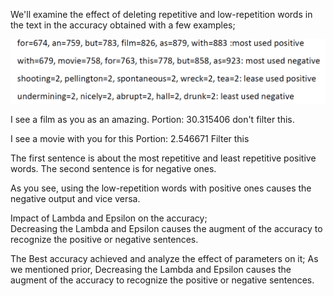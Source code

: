 We'll examine the effect of deleting repetitive and low-repetition words in the text in the accuracy obtained with a few examples;

![](./repeat.png)

I see a film as you as an amazing.
Portion: 30.315406
don't filter this.

I see a movie with you for this
Portion: 2.546671
Filter this

The first sentence is about the most repetitive and least repetitive positive words. The second sentence is for negative ones.

As you see, using the low-repetition words with positive ones causes the negative output and vice versa.

Impact of Lambda and Epsilon on the accuracy;  
Decreasing the Lambda and Epsilon causes the augment of the accuracy to recognize the positive or negative sentences.

The Best accuracy achieved and analyze the effect of parameters on it;
As we mentioned prior, Decreasing the Lambda and Epsilon causes the augment of the accuracy to recognize the positive or negative sentences.